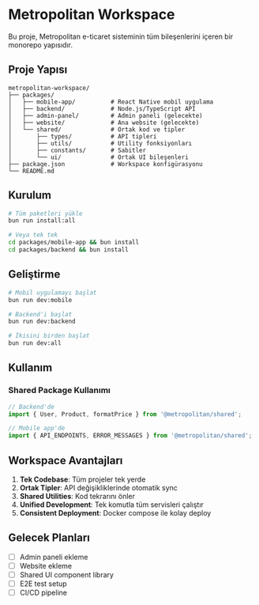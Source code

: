 # Metropolitan Workspace

Bu proje, Metropolitan e-ticaret sisteminin tüm bileşenlerini içeren bir monorepo yapısıdır.

## Proje Yapısı

```
metropolitan-workspace/
├── packages/
│   ├── mobile-app/          # React Native mobil uygulama
│   ├── backend/             # Node.js/TypeScript API
│   ├── admin-panel/         # Admin paneli (gelecekte)
│   ├── website/             # Ana website (gelecekte)
│   └── shared/              # Ortak kod ve tipler
│       ├── types/           # API tipleri
│       ├── utils/           # Utility fonksiyonları
│       ├── constants/       # Sabitler
│       └── ui/              # Ortak UI bileşenleri
├── package.json             # Workspace konfigürasyonu
└── README.md
```

## Kurulum

```bash
# Tüm paketleri yükle
bun run install:all

# Veya tek tek
cd packages/mobile-app && bun install
cd packages/backend && bun install
```

## Geliştirme

```bash
# Mobil uygulamayı başlat
bun run dev:mobile

# Backend'i başlat
bun run dev:backend

# İkisini birden başlat
bun run dev:all
```

## Kullanım

### Shared Package Kullanımı

```typescript
// Backend'de
import { User, Product, formatPrice } from '@metropolitan/shared';

// Mobile app'de
import { API_ENDPOINTS, ERROR_MESSAGES } from '@metropolitan/shared';
```

## Workspace Avantajları

1. **Tek Codebase**: Tüm projeler tek yerde
2. **Ortak Tipler**: API değişikliklerinde otomatik sync
3. **Shared Utilities**: Kod tekrarını önler
4. **Unified Development**: Tek komutla tüm servisleri çalıştır
5. **Consistent Deployment**: Docker compose ile kolay deploy

## Gelecek Planları

- [ ] Admin paneli ekleme
- [ ] Website ekleme
- [ ] Shared UI component library
- [ ] E2E test setup
- [ ] CI/CD pipeline 